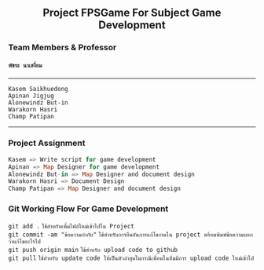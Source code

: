 ## <center> Project FPSGame For Subject Game Development </center>

### Team Members & Professor

#### `พัชระ นาเสงี่ยม`

-------------------------
`Kasem Saikhuedong`
<br>
`Apinan Jigjug`
<br>
`Alonewindz But-in`
<br>
`Warakorn Hasri`
<br>
`Champ Patipan`

-------------------------

### Project Assignment
```dart
Kasem => Write script for game development
Apinan => Map Designer for game development
Alonewindz But-in => Map Designer and document design
Warakorn Hasri => Document Design
Champ Patipan => Map Designer and document design
```

### Git Working Flow For Game Development

`git add .`
`ใช้สำหรับเพื่มไฟล์ใหม่เข้าไปใน Project`
<br>
`git commit -am "ข้อความกำกับ"`
`ใช้สำหรับการยืนยันการแก้ไขงานใน project พร้อมพิมพ์ข้อความบอกว่าแก้ไขอะไรไป`
<br>
`git push origin main`
`ใช้สำหรับ upload code to github`
<br>
`git pull`
`ใช้สำหรับ update code ให้เป็นตัวล่าสุดในกรณีเพื่อนในทีมมีการ upload code ใหม่เข้าไป`

